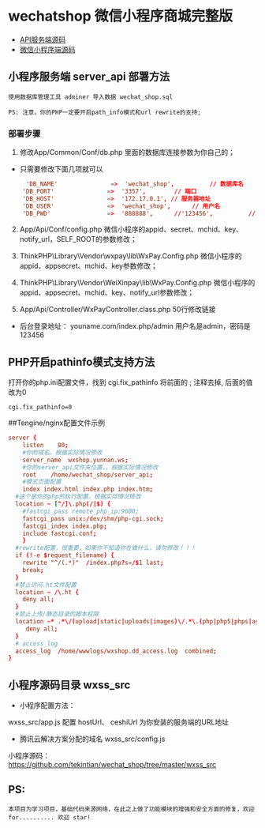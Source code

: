 # wechatshop 微信小程序商城完整版

- [API服务端源码](server_api)
- [微信小程序端源码](wxss_src)

## 小程序服务端 server_api 部署方法

	使用数据库管理工具 adminer 导入数据 wechat_shop.sql

	PS: 注意，你的PHP一定要开启path_info模式和url rewrite的支持;

### 部署步骤 

1. 修改App/Common/Conf/db.php 里面的数据库连接参数为你自己的；

 - 只需要修改下面几项就可以

```conf
     'DB_NAME'               =>  'wechat_shop',          // 数据库名
    'DB_PORT'               =>  '3357',        // 端口  
    'DB_HOST'               =>  '172.17.0.1', // 服务器地址
    'DB_USER'               =>  'wechat_shop',      // 用户名
    'DB_PWD'                =>  '888888',      //'123456',          // 密码
```

2. App/Api/Conf/config.php 微信小程序的appid、secret、mchid、key、notify_url，SELF_ROOT的参数修改；

3. ThinkPHP\Library\Vendor\wxpay\lib\WxPay.Config.php  微信小程序的appid、appsecret、mchid、key参数修改；

4. ThinkPHP\Library\Vendor\WeiXinpay\lib\WxPay.Config.php  微信小程序的appid、appsecret、mchid、key、notify_url参数修改；

5. App/Api/Controller/WxPayController.class.php 50行修改链接


- 后台登录地址： youname.com/index.php/admin  用户名是admin，密码是123456


## PHP开启pathinfo模式支持方法
打开你的php.ini配置文件，找到 cgi.fix_pathinfo 将前面的 ; 注释去掉, 后面的值改为0

	cgi.fix_pathinfo=0

##Tengine/nginx配置文件示例
```conf
server {
    listen    80;
    #你的域名，根据实际情况修改
    server_name  wxshop.yunnan.ws;
    #你的server_api文件夹位置，，根据实际情况修改
    root    /home/wechat_shop/server_api;
    #模式页面配置
    index index.html index.php index.htm;
  #这个是你的php的执行配置，根据实际情况修改
  location ~ [^/]\.php(/|$) {
    #fastcgi_pass remote_php_ip:9000;
    fastcgi_pass unix:/dev/shm/php-cgi.sock;
    fastcgi_index index.php;
    include fastcgi.conf;
    }
  #rewrite配置，很重要，如果你不知道你在做什么，请勿修改！！！
  if (!-e $request_filename) {
    rewrite "^/(.*)"  /index.php?s=/$1 last;
    break;
  }
  #禁止访问.ht文件配置
  location ~ /\.ht {
    deny all;
  }
  #禁止上传/静态目录的脚本权限
  location ~* .*\/(upload|static|uploads|images)\/.*\.(php|php5|phps|asp|aspx|jsp)$ {
     deny all;
  }
  # access_log
  access_log  /home/wwwlogs/wxshop.dd_access.log  combined;
}
```


## 小程序源码目录 wxss_src

- 小程序配置方法：

wxss_src/app.js
配置 hostUrl、 ceshiUrl 为你安装的服务端的URL地址


- 腾讯云解决方案分配的域名
wxss_src/config.js 


小程序源码：https://github.com/tekintian/wechat_shop/tree/master/wxss_src



## PS: 
	本项目为学习项目，基础代码来源网络，在此之上做了功能模块的增强和安全方面的修复，欢迎for.......... 欢迎 star!



